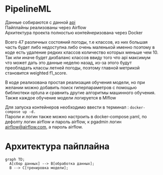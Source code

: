 # PipelineML
Данные собираются с данной [api](https://www.weatherapi.com/)  
Пайплайны реализованы через Airflow  
Архитектура проекта полностью контейнеризована через Docker  

Всего 47 различных состояний погоды, т.е классов, из них большая часть будет либо недоступна либо очень маленькой именно поэтому в коде есть удаление редких классов количество которых меньше чем 10.  
Так или иначе будет дизбаланс классов ввиду того что api максимум что может дать это данные неделю назад, из-за этого будут преобладать классы летней погоды, поэтому главной метрикой становится weighted f1_score.  

В коде реализована простая реализация обучения модели, но при желании можно добавить поиск гиперпараметров с помощью библиотеки optuna и сравнить другие алгоритмы машинного обучения.  
Также каждое обучение модели логируется в Mlflow  


Для запуска контейнеров необходимо ввести в терминал :
```docker-compose up -d.```  
Пароли и логин также можно настроить в docker-compose.yaml, по дефолту логин airflow и пароль airflow, к pgadmin логин airflow@airflow.com, а пароль airflow.
# Архитектура пайплайна
```mermaid
graph TD;
  A[сбор данных] --> B[обработка данных];
  B --> C[тренировка модели];
```

